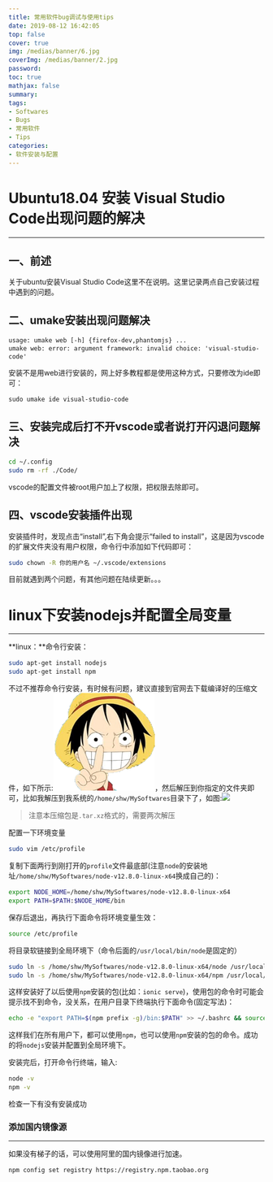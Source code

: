 ```yaml
---
title: 常用软件bug调试与使用tips
date: 2019-08-12 16:42:05
top: false
cover: true
img: /medias/banner/6.jpg
coverImg: /medias/banner/2.jpg
password:
toc: true
mathjax: false
summary: 
tags:
- Softwares
- Bugs
- 常用软件
- Tips
categories:
- 软件安装与配置
---
```



# Ubuntu18.04 安装 Visual Studio Code出现问题的解决
---
## 一、前述

关于ubuntu安装Visual Studio Code这里不在说明。这里记录两点自己安装过程中遇到的问题。
## 二、umake安装出现问题解决
```
usage: umake web [-h] {firefox-dev,phantomjs} ...
umake web: error: argument framework: invalid choice: 'visual-studio-code' 
```

安装不是用web进行安装的，网上好多教程都是使用这种方式，只要修改为ide即可：
```
sudo umake ide visual-studio-code
```
## 三、安装完成后打不开vscode或者说打开闪退问题解决

```bash
cd ~/.config 
sudo rm -rf ./Code/ 
```
vscode的配置文件被root用户加上了权限，把权限去除即可。

## 四、vscode安装插件出现

安装插件时，发现点击“install”,右下角会提示“failed to install”，这是因为vscode的扩展文件夹没有用户权限，命令行中添加如下代码即可：
```bash
sudo chown -R 你的用户名 ~/.vscode/extensions
```

目前就遇到两个问题，有其他问题在陆续更新。。。


# linux下安装nodejs并配置全局变量
---
**linux：**命令行安装：
```bash
sudo apt-get install nodejs
sudo apt-get install npm
```
不过不推荐命令行安装，有时候有问题，建议直接到官网去下载编译好的压缩文件，如下所示:![](1.png)，然后解压到你指定的文件夹即可，比如我解压到我系统的`/home/shw/MySoftwares`目录下了，如图:![](2.png)
> 注意本压缩包是`.tar.xz`格式的，需要两次解压

配置一下环境变量
```bash
sudo vim /etc/profile
```
复制下面两行到刚打开的`profile`文件最底部(注意`node`的安装地址`/home/shw/MySoftwares/node-v12.8.0-linux-x64`换成自己的)：
```bash
export NODE_HOME=/home/shw/MySoftwares/node-v12.8.0-linux-x64
export PATH=$PATH:$NODE_HOME/bin
```
保存后退出，再执行下面命令将环境变量生效：
```bash
source /etc/profile
```
将目录软链接到全局环境下（命令后面的`/usr/local/bin/node`是固定的）
```bash
sudo ln -s /home/shw/MySoftwares/node-v12.8.0-linux-x64/node /usr/local/bin/node
sudo ln -s /home/shw/MySoftwares/node-v12.8.0-linux-x64/npm /usr/local/bin/npm
```
这样安装好了以后使用`npm`安装的包(比如：`ionic serve`)，使用包的命令时可能会提示找不到命令，没关系，在用户目录下终端执行下面命令(固定写法)：
```bash
echo -e "export PATH=$(npm prefix -g)/bin:$PATH" >> ~/.bashrc && source ~/.bashrc
```
这样我们在所有用户下，都可以使用`npm`，也可以使用`npm`安装的包的命令。成功的将`nodejs`安装并配置到全局环境下。

安装完后，打开命令行终端，输入:
```bash
node -v
npm -v
```
检查一下有没有安装成功

### 添加国内镜像源
---
如果没有梯子的话，可以使用阿里的国内镜像进行加速。

```bash
npm config set registry https://registry.npm.taobao.org
```